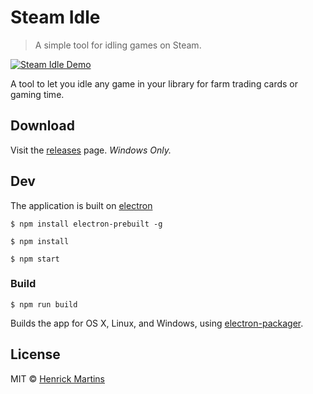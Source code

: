 # Steam Idle

> A simple tool for idling games on Steam.

[![Steam Idle Demo](https://j.gifs.com/vZbP9D.gif)](https://www.youtube.com/watch?v=iW5NpC0MoeY)

A tool to let you idle any game in your library for farm trading cards or gaming time.

## Download

Visit the [releases](https://github.com/Razr9/Steam-Idle/releases "Releases")  page.
*Windows Only.*


## Dev
The application is built on [electron](http://electron.atom.io/ "Electron")
```
$ npm install electron-prebuilt -g
```

```
$ npm install
```

```
$ npm start
```

### Build

```
$ npm run build
```

Builds the app for OS X, Linux, and Windows, using [electron-packager](https://github.com/maxogden/electron-packager).


## License

MIT © [Henrick Martins](https://github.com/Razr9)
